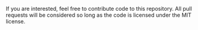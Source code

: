If you are interested, feel free to contribute code to this repository. All pull requests will be considered so long as the code is licensed under the MIT license.
